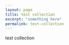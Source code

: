 ```yaml
---
layout: page
title: test collection
excerpt: "something here"    
permalink: test-collection
---
```


test collection
